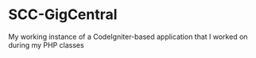 # SCC-GigCentral
My working instance of a CodeIgniter-based application that I worked on during my PHP classes
